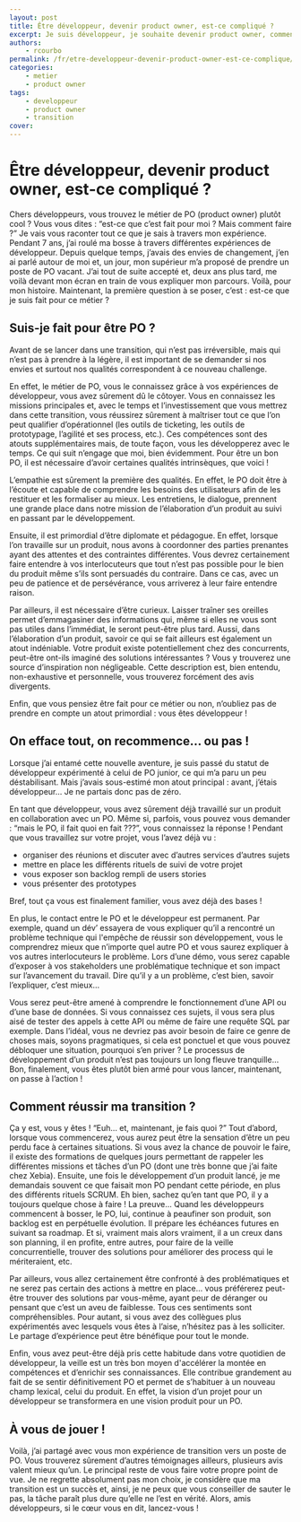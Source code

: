 ```yaml
---
layout: post
title: Être développeur, devenir product owner, est-ce compliqué ?
excerpt: Je suis développeur, je souhaite devenir product owner, comment réussir ma transition ?
authors:
    - rcourbo
permalink: /fr/etre-developpeur-devenir-product-owner-est-ce-complique/
categories:
    - metier
    - product owner
tags:
    - developpeur
    - product owner
    - transition
cover: 
---
```


# Être développeur, devenir product owner, est-ce compliqué ?

Chers développeurs, vous trouvez le métier de PO (product owner) plutôt cool ? Vous vous dites : “est-ce que c’est fait pour moi ? Mais comment faire ?”
Je vais vous raconter tout ce que je sais à travers mon expérience.
Pendant 7 ans, j’ai roulé ma bosse à travers différentes expériences de développeur. Depuis quelque temps, j’avais des envies de changement, j’en ai parlé autour de moi et, un jour, mon supérieur m’a proposé de prendre un poste de PO vacant. J’ai tout de suite accepté et, deux ans plus tard, me voilà devant mon écran en train de vous expliquer mon parcours.
Voilà, pour mon histoire. Maintenant, la première question à se poser, c’est : est-ce que je suis fait pour ce métier ?

## Suis-je fait pour être PO ?

Avant de se lancer dans une transition, qui n’est pas irréversible, mais qui n’est pas à prendre à la légère, il est important de se demander si nos envies et surtout nos qualités correspondent à ce nouveau challenge.

En effet, le métier de PO, vous le connaissez grâce à vos expériences de développeur, vous avez sûrement dû le côtoyer. Vous en connaissez les missions principales et, avec le temps et l’investissement que vous mettrez dans cette transition, vous réussirez sûrement à maîtriser tout ce que l’on peut qualifier d’opérationnel (les outils de ticketing, les outils de prototypage, l’agilité et ses process, etc.). Ces compétences sont des atouts supplémentaires mais, de toute façon, vous les développerez avec le temps. Ce qui suit n’engage que moi, bien évidemment. Pour être un bon PO, il est nécessaire d’avoir certaines qualités intrinsèques, que voici !

L’empathie est sûrement la première des qualités. En effet, le PO doit être à l’écoute et capable de comprendre les besoins des utilisateurs afin de les restituer et les formaliser au mieux. Les entretiens, le dialogue, prennent une grande place dans notre mission de l’élaboration d’un produit au suivi en passant par le développement.

Ensuite, il est primordial d’être diplomate et pédagogue. En effet, lorsque l’on travaille sur un produit, nous avons à coordonner des parties prenantes ayant des attentes et des contraintes différentes. Vous devrez certainement faire entendre à vos interlocuteurs que tout n’est pas possible pour le bien du produit même s’ils sont persuadés du contraire. Dans ce cas, avec un peu de patience et de persévérance, vous arriverez à leur faire entendre raison.

Par ailleurs, il est nécessaire d’être curieux. Laisser traîner ses oreilles permet d’emmagasiner des informations qui, même si elles ne vous sont pas utiles dans l’immédiat, le seront peut-être plus tard. Aussi, dans l’élaboration d’un produit, savoir ce qui se fait ailleurs est également un atout indéniable. Votre produit existe potentiellement chez des concurrents, peut-être ont-ils imaginé des solutions intéressantes ? Vous y trouverez une source d’inspiration non négligeable.
Cette description est, bien entendu, non-exhaustive et personnelle, vous trouverez forcément des avis divergents. 

Enfin, que vous pensiez être fait pour ce métier ou non, n’oubliez pas de prendre en compte un atout primordial : vous êtes développeur !

## On efface tout, on recommence… ou pas !

Lorsque j’ai entamé cette nouvelle aventure, je suis passé du statut de développeur expérimenté à celui de PO junior, ce qui m’a paru un peu déstabilisant. Mais j’avais sous-estimé mon atout principal : avant, j’étais développeur… Je ne partais donc pas de zéro.

En tant que développeur, vous avez sûrement déjà travaillé sur un produit en collaboration avec un PO. Même si, parfois, vous pouvez vous demander : “mais le PO, il fait quoi en fait ???”, vous connaissez la réponse ! Pendant que vous travaillez sur votre projet, vous l’avez déjà vu :

* organiser des réunions et discuter avec d’autres services d’autres sujets
* mettre en place les différents rituels de suivi de votre projet
* vous exposer son backlog rempli de users stories
* vous présenter des prototypes

Bref, tout ça vous est finalement familier, vous avez déjà des bases !

En plus, le contact entre le PO et le développeur est permanent. Par exemple, quand un dév’ essayera de vous expliquer qu’il a rencontré un problème technique qui l'empêche de réussir son développement, vous le comprendrez mieux que n’importe quel autre PO et vous saurez expliquer à vos autres interlocuteurs le problème. 
Lors d’une démo, vous serez capable d’exposer à vos stakeholders une problématique technique et son impact sur l’avancement du travail. Dire qu’il y a un problème, c’est bien, savoir l’expliquer, c’est mieux…

Vous serez peut-être amené à comprendre le fonctionnement d’une API ou d’une base de données. Si vous connaissez ces sujets, il vous sera plus aisé de tester des appels à cette API ou même de faire une requête SQL par exemple. Dans l’idéal, vous ne devriez pas avoir besoin de faire ce genre de choses mais, soyons pragmatiques, si cela est ponctuel et que vous pouvez débloquer une situation, pourquoi s’en priver ? Le processus de développement d’un produit n’est pas toujours un long fleuve tranquille…
Bon, finalement, vous êtes plutôt bien armé pour vous lancer, maintenant, on passe à l’action !

## Comment réussir ma transition ?

Ça y est, vous y êtes ! “Euh… et, maintenant, je fais quoi ?”
Tout d’abord, lorsque vous commencerez, vous aurez peut être la sensation d’être un peu perdu face à certaines situations. Si vous avez la chance de pouvoir le faire, il existe des formations de quelques jours permettant de rappeler les différentes missions et tâches d’un PO (dont une très bonne que j’ai faite chez Xebia).
Ensuite, une fois le développement d’un produit lancé, je me demandais souvent ce que faisait mon PO pendant cette période, en plus des différents rituels SCRUM. Eh bien, sachez qu’en tant que PO, il y a toujours quelque chose à faire ! La preuve...
Quand les développeurs commencent à bosser, le PO, lui, continue à peaufiner son produit, son backlog est en perpétuelle évolution. 
Il prépare les échéances futures en suivant sa roadmap. 
Et si, vraiment mais alors vraiment, il a un creux dans son planning, il en profite, entre autres, pour faire de la veille concurrentielle, trouver des solutions pour améliorer des process qui le mériteraient, etc. 

Par ailleurs, vous allez certainement être confronté à des problématiques et ne serez pas certain des actions à mettre en place... vous préférerez peut-être trouver des solutions par vous-même, ayant peur de déranger ou pensant que c’est un aveu de faiblesse. Tous ces sentiments sont compréhensibles. Pour autant, si vous avez des collègues plus expérimentés avec lesquels vous êtes à l’aise, n’hésitez pas à les solliciter. Le partage d’expérience peut être bénéfique pour tout le monde.

Enfin, vous avez peut-être déjà pris cette habitude dans votre quotidien de développeur, la veille est un très bon moyen d'accélérer la montée en compétences et d’enrichir ses connaissances. Elle contribue grandement au fait de se sentir définitivement PO et permet de s’habituer à un nouveau champ lexical, celui du produit. En effet, la vision d’un projet pour un développeur se transformera en une vision produit pour un PO.

## À vous de jouer !

Voilà, j’ai partagé avec vous mon expérience de transition vers un poste de PO. Vous trouverez sûrement d’autres témoignages ailleurs, plusieurs avis valent mieux qu’un. Le principal reste de vous faire votre propre point de vue. Je ne regrette absolument pas mon choix, je considère que ma transition est un succès et, ainsi, je ne peux que vous conseiller de sauter le pas, la tâche paraît plus dure qu’elle ne l’est en vérité.
Alors, amis développeurs, si le cœur vous en dit, lancez-vous !
